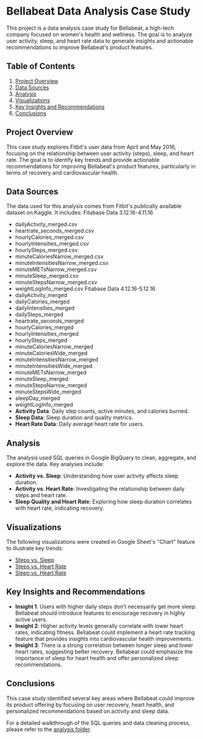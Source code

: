 # Bellabeat Data Analysis Case Study

This project is a data analysis case study for Bellabeat, a high-tech company focused on women's health and wellness. The goal is to analyze user activity, sleep, and heart rate data to generate insights and actionable recommendations to improve Bellabeat's product features.

## Table of Contents
1. [Project Overview](#project-overview)
2. [Data Sources](#data-sources)
3. [Analysis](#analysis)
4. [Visualizations](#visualizations)
5. [Key Insights and Recommendations](#key-insights-and-recommendations)
6. [Conclusions](#conclusions)

## Project Overview
This case study explores Fitbit's user data from April and May 2016, focusing on the relationship between user activity (steps), sleep, and heart rate. The goal is to identify key trends and provide actionable recommendations for improving Bellabeat's product features, particularly in terms of recovery and cardiovascular health.

## Data Sources
The data used for this analysis comes from Fitbit's publically available dataset on Kaggle. It includes:
Fitabase Data 3.12.16-4.11.16
- dailyActivity_merged.csv
- heartrate_seconds_merged.csv
- hourlyCalories_merged.csv
- hourlyIntensities_merged.csv
- hourlySteps_merged.csv
- minuteCaloriesNarrow_merged.csv
- minuteIntensitiesNarrow_merged.csv
- minuteMETsNarrow_merged.csv
- minuteSleep_merged.csv
- minuteStepsNarrow_merged.csv
- weightLogInfo_merged.csv
Fitabase Data 4.12.16-5.12.16
- dailyActivity_merged
- dailyCalories_merged
- dailyIntensities_merged
- dailySteps_merged
- heartrate_seconds_merged
- hourlyCalories_merged
- hourlyIntensities_merged
- hourlySteps_merged
- minuteCaloriesNarrow_merged
- minuteCaloriesWide_merged
- minuteIntensitiesNarrow_merged
- minuteIntensitiesWide_merged
- minuteMETsNarrow_merged
- minuteSleep_merged
- minuteStepsNarrow_merged
- minuteStepsWide_merged
- sleepDay_merged
- weightLogInfo_merged
- **Activity Data**: Daily step counts, active minutes, and calories burned.
- **Sleep Data**: Sleep duration and quality metrics.
- **Heart Rate Data**: Daily average heart rate for users.

## Analysis
The analysis used SQL queries in Google BigQuery to clean, aggregate, and explore the data. Key analyses include:
- **Activity vs. Sleep**: Understanding how user activity affects sleep duration.
- **Activity vs. Heart Rate**: Investigating the relationship between daily steps and heart rate.
- **Sleep Quality and Heart Rate**: Exploring how sleep duration correlates with heart rate, indicating recovery.

## Visualizations
The following visualizations were created in Google Sheet's "Chart" feature to illustrate key trends:
- [Steps vs. Sleep](./visualizations/steps_vs_sleep.png)
- [Steps vs. Heart Rate](./visualizations/steps_vs_heart_rate.png)
- [Sleep vs. Heart Rate](./visualizations/sleep_vs_heart_rate.png)

## Key Insights and Recommendations
- **Insight 1**: Users with higher daily steps don’t necessarily get more sleep. Bellabeat should introduce features to encourage recovery in highly active users.
- **Insight 2**: Higher activity levels generally correlate with lower heart rates, indicating fitness. Bellabeat could implement a heart rate tracking feature that provides insights into cardiovascular health improvements.
- **Insight 3**: There is a strong correlation between longer sleep and lower heart rates, suggesting better recovery. Bellabeat could emphasize the importance of sleep for heart health and offer personalized sleep recommendations.

## Conclusions
This case study identified several key areas where Bellabeat could improve its product offering by focusing on user recovery, heart health, and personalized recommendations based on activity and sleep data.

For a detailed walkthrough of the SQL queries and data cleaning process, please refer to the [analysis folder](./analysis/).
